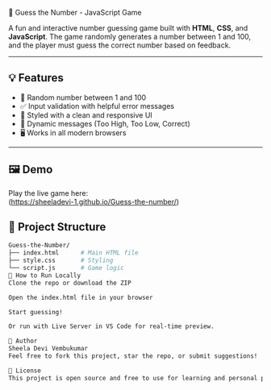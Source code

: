  🎯 Guess the Number - JavaScript Game

A fun and interactive number guessing game built with **HTML**, **CSS**, and **JavaScript**. The game randomly generates a number between 1 and 100, and the player must guess the correct number based on feedback.

---

## 💡 Features

- 🔢 Random number between 1 and 100
- ✅ Input validation with helpful error messages
- 🎨 Styled with a clean and responsive UI
- 📣 Dynamic messages (Too High, Too Low, Correct)
- 🖥️ Works in all modern browsers

---

## 🖼️ Demo

Play the live game here:  
(https://sheeladevi-1.github.io/Guess-the-number/) 


## 📁 Project Structure

```bash
Guess-the-Number/
├── index.html      # Main HTML file
├── style.css       # Styling
└── script.js       # Game logic
🚀 How to Run Locally
Clone the repo or download the ZIP

Open the index.html file in your browser

Start guessing!

Or run with Live Server in VS Code for real-time preview.

🧠 Author
Sheela Devi Vembukumar
Feel free to fork this project, star the repo, or submit suggestions!

📜 License
This project is open source and free to use for learning and personal projects.

